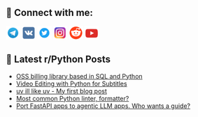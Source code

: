 ## 🔎 Connect with me:
[<img src="https://github.com/bullbesh/bullbesh/blob/main/images/Telegram.png" width="32" height="32" />](https://t.me/bullbesh)
[<img src="https://github.com/bullbesh/bullbesh/blob/main/images/VK.png" width="32" height="32" />](https://vk.com/bullbesh)
[<img src="https://github.com/bullbesh/bullbesh/blob/main/images/Twitter.png" width="32" height="32" />](https://twitter.com/bullbesh1)
[<img src="https://github.com/bullbesh/bullbesh/blob/main/images/Instagram.png" width="32" height="32" />](https://www.instagram.com/bullbesh)
[<img src="https://github.com/bullbesh/bullbesh/blob/main/images/Reddit.png" width="32" height="32" />](https://www.reddit.com/user/bullbesh)
[<img src="https://github.com/bullbesh/bullbesh/blob/main/images/YouTube.png" width="32" height="32" />](https://www.youtube.com/channel/UCtfjRs6uzgq5mfm8S06WTcg)

## 📕 Latest r/Python Posts
<!-- BLOG-POST-LIST:START -->
- [OSS billing library based in SQL and Python](https://www.reddit.com/r/Python/comments/1i53m5k/oss_billing_library_based_in_sql_and_python/)
- [Video Editing with Python for Subtitles](https://www.reddit.com/r/Python/comments/1i51o3d/video_editing_with_python_for_subtitles/)
- [uv ill like uv - My first blog post](https://www.reddit.com/r/Python/comments/1i50f7i/uv_ill_like_uv_my_first_blog_post/)
- [Most common Python linter, formatter?](https://www.reddit.com/r/Python/comments/1i4t28v/most_common_python_linter_formatter/)
- [Port FastAPI apps to agentic LLM apps. Who wants a guide?](https://www.reddit.com/r/Python/comments/1i4p8s1/port_fastapi_apps_to_agentic_llm_apps_who_wants_a/)
<!-- BLOG-POST-LIST:END -->

